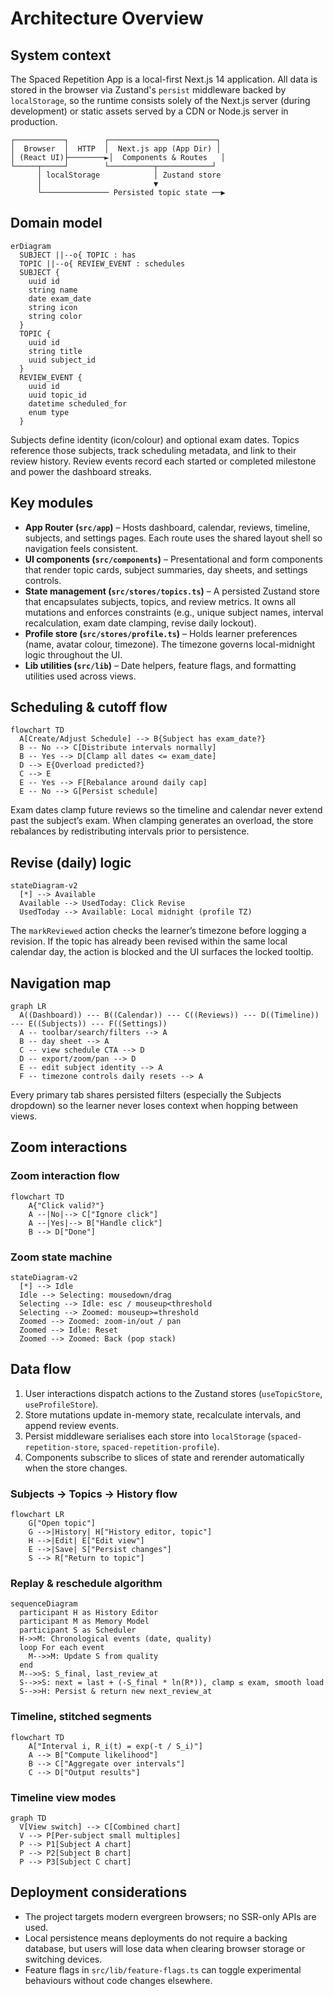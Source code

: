 # Architecture Overview

## System context

The Spaced Repetition App is a local-first Next.js 14 application. All data is stored in the browser via Zustand's `persist` middleware backed by `localStorage`, so the runtime consists solely of the Next.js server (during development) or static assets served by a CDN or Node.js server in production.

```
┌───────────┐        ┌────────────────────────┐
│  Browser  │  HTTP  │  Next.js app (App Dir) │
│ (React UI)├────────►│  Components & Routes   │
└─────┬─────┘        └──────────┬────────────┘
      │ localStorage            │ Zustand store
      │                         ▼
      └─────────────── Persisted topic state ──▶
```

## Domain model

```mermaid
erDiagram
  SUBJECT ||--o{ TOPIC : has
  TOPIC ||--o{ REVIEW_EVENT : schedules
  SUBJECT {
    uuid id
    string name
    date exam_date
    string icon
    string color
  }
  TOPIC {
    uuid id
    string title
    uuid subject_id
  }
  REVIEW_EVENT {
    uuid id
    uuid topic_id
    datetime scheduled_for
    enum type
  }
```

Subjects define identity (icon/colour) and optional exam dates. Topics reference those subjects, track scheduling metadata, and link to their review history. Review events record each started or completed milestone and power the dashboard streaks.

## Key modules

- **App Router (`src/app`)** – Hosts dashboard, calendar, reviews, timeline, subjects, and settings pages. Each route uses the shared layout shell so navigation feels consistent.
- **UI components (`src/components`)** – Presentational and form components that render topic cards, subject summaries, day sheets, and settings controls.
- **State management (`src/stores/topics.ts`)** – A persisted Zustand store that encapsulates subjects, topics, and review metrics. It owns all mutations and enforces constraints (e.g., unique subject names, interval recalculation, exam date clamping, revise daily lockout).
- **Profile store (`src/stores/profile.ts`)** – Holds learner preferences (name, avatar colour, timezone). The timezone governs local-midnight logic throughout the UI.
- **Lib utilities (`src/lib`)** – Date helpers, feature flags, and formatting utilities used across views.

## Scheduling & cutoff flow

```mermaid
flowchart TD
  A[Create/Adjust Schedule] --> B{Subject has exam_date?}
  B -- No --> C[Distribute intervals normally]
  B -- Yes --> D[Clamp all dates <= exam_date]
  D --> E{Overload predicted?}
  C --> E
  E -- Yes --> F[Rebalance around daily cap]
  E -- No --> G[Persist schedule]
```

Exam dates clamp future reviews so the timeline and calendar never extend past the subject’s exam. When clamping generates an overload, the store rebalances by redistributing intervals prior to persistence.

## Revise (daily) logic

```mermaid
stateDiagram-v2
  [*] --> Available
  Available --> UsedToday: Click Revise
  UsedToday --> Available: Local midnight (profile TZ)
```

The `markReviewed` action checks the learner’s timezone before logging a revision. If the topic has already been revised within the same local calendar day, the action is blocked and the UI surfaces the locked tooltip.

## Navigation map

```mermaid
graph LR
  A((Dashboard)) --- B((Calendar)) --- C((Reviews)) --- D((Timeline)) --- E((Subjects)) --- F((Settings))
  A -- toolbar/search/filters --> A
  B -- day sheet --> A
  C -- view schedule CTA --> D
  D -- export/zoom/pan --> D
  E -- edit subject identity --> A
  F -- timezone controls daily resets --> A
```

Every primary tab shares persisted filters (especially the Subjects dropdown) so the learner never loses context when hopping between views.

## Zoom interactions

### Zoom interaction flow

```mermaid
flowchart TD
    A{"Click valid?"}
    A --|No|--> C["Ignore click"]
    A --|Yes|--> B["Handle click"]
    B --> D["Done"]
```

### Zoom state machine

```mermaid
stateDiagram-v2
  [*] --> Idle
  Idle --> Selecting: mousedown/drag
  Selecting --> Idle: esc / mouseup<threshold
  Selecting --> Zoomed: mouseup>=threshold
  Zoomed --> Zoomed: zoom-in/out / pan
  Zoomed --> Idle: Reset
  Zoomed --> Zoomed: Back (pop stack)
```

## Data flow

1. User interactions dispatch actions to the Zustand stores (`useTopicStore`, `useProfileStore`).
2. Store mutations update in-memory state, recalculate intervals, and append review events.
3. Persist middleware serialises each store into `localStorage` (`spaced-repetition-store`, `spaced-repetition-profile`).
4. Components subscribe to slices of state and rerender automatically when the store changes.

### Subjects → Topics → History flow

```mermaid
flowchart LR
    G["Open topic"]
    G -->|History| H["History editor, topic"]
    H -->|Edit| E["Edit view"]
    E -->|Save| S["Persist changes"]
    S --> R["Return to topic"]
```

### Replay & reschedule algorithm

```mermaid
sequenceDiagram
  participant H as History Editor
  participant M as Memory Model
  participant S as Scheduler
  H->>M: Chronological events (date, quality)
  loop For each event
    M-->>M: Update S from quality
  end
  M-->>S: S_final, last_review_at
  S-->>S: next = last + (-S_final * ln(R*)), clamp ≤ exam, smooth load
  S-->>H: Persist & return new next_review_at
```

### Timeline, stitched segments

```mermaid
flowchart TD
    A["Interval i, R_i(t) = exp(-t / S_i)"]
    A --> B["Compute likelihood"]
    B --> C["Aggregate over intervals"]
    C --> D["Output results"]
```

### Timeline view modes

```mermaid
graph TD
  V[View switch] --> C[Combined chart]
  V --> P[Per-subject small multiples]
  P --> P1[Subject A chart]
  P --> P2[Subject B chart]
  P --> P3[Subject C chart]
```

## Deployment considerations

- The project targets modern evergreen browsers; no SSR-only APIs are used.
- Local persistence means deployments do not require a backing database, but users will lose data when clearing browser storage or switching devices.
- Feature flags in `src/lib/feature-flags.ts` can toggle experimental behaviours without code changes elsewhere.
